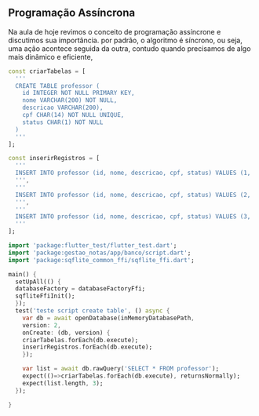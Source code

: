## Programação Assíncrona
Na aula de hoje revimos o conceito de programação assíncrone e discutimos sua importância.
por padrão, o algoritmo é síncrono, ou seja, uma ação acontece seguida da outra, contudo
quando precisamos de algo mais dinâmico e eficiente, 



```dart
const criarTabelas = [
  '''
  CREATE TABLE professor (
    id INTEGER NOT NULL PRIMARY KEY,
    nome VARCHAR(200) NOT NULL,
    descricao VARCHAR(200),
    cpf CHAR(14) NOT NULL UNIQUE,
    status CHAR(1) NOT NULL
  )
  '''
];

const inserirRegistros = [
  '''
  INSERT INTO professor (id, nome, descricao, cpf, status) VALUES (1, 'João', 'Professor de Matemática','123.456.789-00', 'A')
  ''',
  '''
  INSERT INTO professor (id, nome, descricao, cpf, status) VALUES (2, 'Maria', 'Professora de Português', '987.654.321-00', 'A')
  ''',
  '''
  INSERT INTO professor (id, nome, descricao, cpf, status) VALUES (3, 'José', 'Professor de História', '456.789.123-00', 'A')
  '''
];
```


```dart
import 'package:flutter_test/flutter_test.dart';
import 'package:gestao_notas/app/banco/script.dart';
import 'package:sqflite_common_ffi/sqflite_ffi.dart';

main() {
  setUpAll(() {
  databaseFactory = databaseFactoryFfi;
  sqfliteFfiInit();
  });
  test('teste script create table', () async {
    var db = await openDatabase(inMemoryDatabasePath,
    version: 2,
    onCreate: (db, version) { 
    criarTabelas.forEach(db.execute);
    inserirRegistros.forEach(db.execute);
    });

    var list = await db.rawQuery('SELECT * FROM professor');
    expect(()=>criarTabelas.forEach(db.execute), returnsNormally);
    expect(list.length, 3);
  });

}

```
